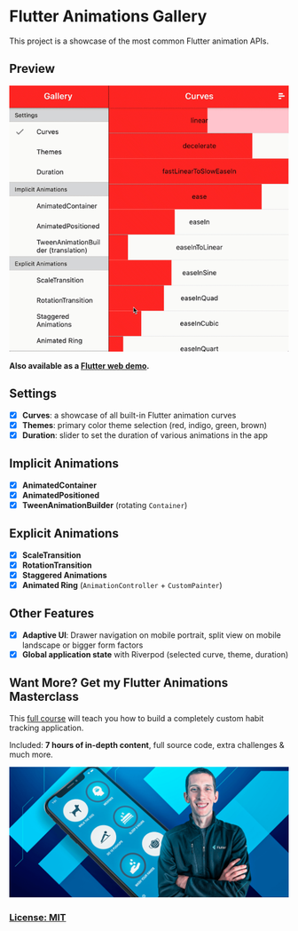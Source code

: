 # Flutter Animations Gallery

This project is a showcase of the most common Flutter animation APIs.

## Preview

![Animations Gallery Preview](/.github/images/flutter-animations-gallery-preview.gif)

**Also available as a [Flutter web demo](https://flutter-animations-gallery.web.app/#/).**

## Settings

- [x] **Curves**: a showcase of all built-in Flutter animation curves
- [x] **Themes**: primary color theme selection (red, indigo, green, brown)
- [x] **Duration**: slider to set the duration of various animations in the app

## Implicit Animations

- [x] **AnimatedContainer**
- [x] **AnimatedPositioned**
- [x] **TweenAnimationBuilder** (rotating `Container`)

## Explicit Animations

- [x] **ScaleTransition**
- [x] **RotationTransition**
- [x] **Staggered Animations**
- [x] **Animated Ring** (`AnimationController` + `CustomPainter`)

## Other Features

- [x] **Adaptive UI**: Drawer navigation on mobile portrait, split view on mobile landscape or bigger form factors
- [x] **Global application state** with Riverpod (selected curve, theme, duration)

## Want More? Get my Flutter Animations Masterclass

This [full course](https://codewithandrea.com/courses/flutter-animations-masterclass/) will teach you how to build a completely custom habit tracking application.

Included: **7 hours of in-depth content**, full source code, extra challenges & much more.

[![Animations Gallery Preview](/.github/images/flutter-animations-course-banner.png)](https://codewithandrea.com/courses/flutter-animations-masterclass/)


### [License: MIT](LICENSE.md)
